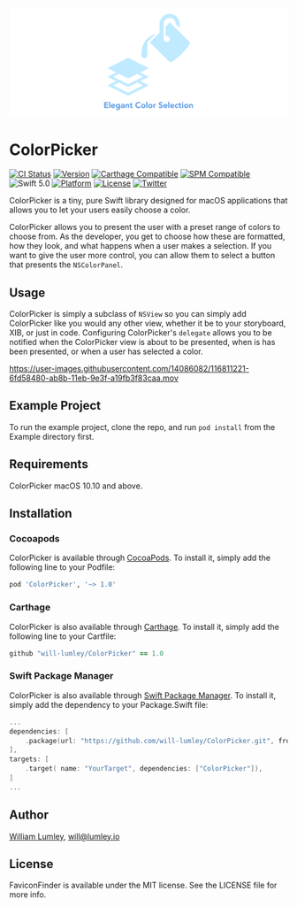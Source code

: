 ![ColorPicker: Elegant Color Picking](https://raw.githubusercontent.com/will-lumley/ColorPicker/main/ColorPicker.png)

# ColorPicker

[![CI Status](https://api.travis-ci.com/will-lumley/ColorPicker.svg?branch=main)](https://travis-ci.org/will-lumley/ColorPicker)
[![Version](https://img.shields.io/cocoapods/v/ColorPicker.svg?style=flat)](https://cocoapods.org/pods/ColorPicker)
[![Carthage Compatible](https://img.shields.io/badge/Carthage-compatible-4BC51D.svg?style=flat)](https://github.com/Carthage/Carthage)
[![SPM Compatible](https://img.shields.io/badge/SPM-compatible-4BC51D.svg?style=flat)](https://github.com/apple/swift-package-manager)
![Swift 5.0](https://img.shields.io/badge/Swift-5.0-orange.svg)
[![Platform](https://img.shields.io/cocoapods/p/ColorPicker.svg?style=flat)](https://cocoapods.org/pods/ColorPicker)
[![License](https://img.shields.io/cocoapods/l/ColorPicker.svg?style=flat)](https://cocoapods.org/pods/ColorPicker)
[![Twitter](https://img.shields.io/badge/twitter-@wlumley95-blue.svg?style=flat)](https://twitter.com/wlumley95)

ColorPicker is a tiny, pure Swift library designed for macOS applications that allows you to let your users easily choose a color.

ColorPicker allows you to present the user with a preset range of colors to choose from. As the developer, you get to choose how these are formatted, how they look, and what happens when a user makes a selection.
If you want to give the user more control, you can allow them to select a button that presents the `NSColorPanel`.

## Usage

ColorPicker is simply a subclass of `NSView` so you can simply add ColorPicker like you would any other view, whether it be to your storyboard, XIB, or just in code. 
Configuring ColorPicker's `delegate` allows you to be notified when the ColorPicker view is about to be presented, when is has been presented, or when a user has selected a color.


https://user-images.githubusercontent.com/14086082/116811221-6fd58480-ab8b-11eb-9e3f-a19fb3f83caa.mov

## Example Project

To run the example project, clone the repo, and run `pod install` from the Example directory first.

## Requirements

ColorPicker macOS 10.10 and above.

## Installation

### Cocoapods
ColorPicker is available through [CocoaPods](http://cocoapods.org). To install
it, simply add the following line to your Podfile:

```ruby
pod 'ColorPicker', '~> 1.0'
```

### Carthage
ColorPicker is also available through [Carthage](https://github.com/Carthage/Carthage). To install
it, simply add the following line to your Cartfile:

```ruby
github "will-lumley/ColorPicker" == 1.0
```

### Swift Package Manager
ColorPicker is also available through [Swift Package Manager](https://github.com/apple/swift-package-manager). 
To install it, simply add the dependency to your Package.Swift file:

```swift
...
dependencies: [
    .package(url: "https://github.com/will-lumley/ColorPicker.git", from: "1.0"),
],
targets: [
    .target( name: "YourTarget", dependencies: ["ColorPicker"]),
]
...
```
## Author

[William Lumley](https://lumley.io/), will@lumley.io

## License

FaviconFinder is available under the MIT license. See the LICENSE file for more info.
